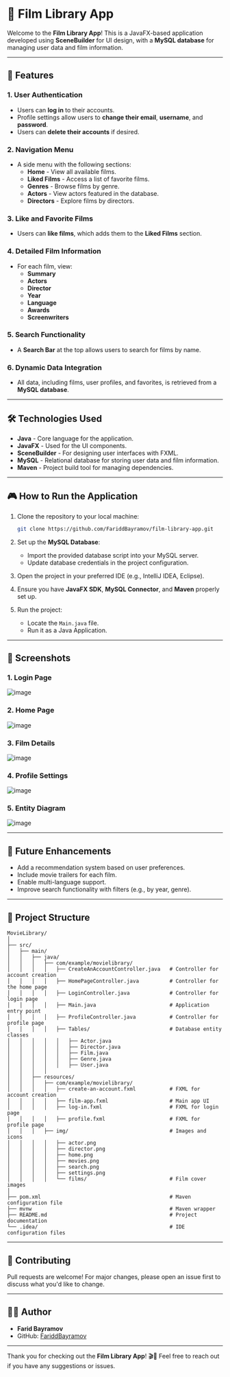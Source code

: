 # 🎥 Film Library App

Welcome to the **Film Library App**! This is a JavaFX-based application developed using **SceneBuilder** for UI design, with a **MySQL database** for managing user data and film information.

---

## 🚀 Features

### 1. **User Authentication**

- Users can **log in** to their accounts.
- Profile settings allow users to **change their email**, **username**, and **password**.
- Users can **delete their accounts** if desired.

### 2. **Navigation Menu**

- A side menu with the following sections:
  - **Home** - View all available films.
  - **Liked Films** - Access a list of favorite films.
  - **Genres** - Browse films by genre.
  - **Actors** - View actors featured in the database.
  - **Directors** - Explore films by directors.

### 3. **Like and Favorite Films**

- Users can **like films**, which adds them to the **Liked Films** section.

### 4. **Detailed Film Information**

- For each film, view:
  - **Summary**
  - **Actors**
  - **Director**
  - **Year**
  - **Language**
  - **Awards**
  - **Screenwriters**

### 5. **Search Functionality**

- A **Search Bar** at the top allows users to search for films by name.

### 6. **Dynamic Data Integration**

- All data, including films, user profiles, and favorites, is retrieved from a **MySQL database**.

---

## 🛠️ Technologies Used

- **Java** - Core language for the application.
- **JavaFX** - Used for the UI components.
- **SceneBuilder** - For designing user interfaces with FXML.
- **MySQL** - Relational database for storing user data and film information.
- **Maven** - Project build tool for managing dependencies.

---

## 🎮 How to Run the Application

1. Clone the repository to your local machine:

   ```bash
   git clone https://github.com/FariddBayramov/film-library-app.git
   ```

2. Set up the **MySQL Database**:

   - Import the provided database script into your MySQL server.
   - Update database credentials in the project configuration.

3. Open the project in your preferred IDE (e.g., IntelliJ IDEA, Eclipse).

4. Ensure you have **JavaFX SDK**, **MySQL Connector**, and **Maven** properly set up.

5. Run the project:

   - Locate the `Main.java` file.
   - Run it as a Java Application.

---

## 📸 Screenshots


### 1. Login Page

![image](https://github.com/user-attachments/assets/dd6729c1-88fd-4c10-ada1-c4f039e9adec)

### 2. Home Page

![image](https://github.com/FaridBy/Film-Library-App-With-Database/assets/105610848/63e92700-7cda-46bc-853c-f051b2768307)

### 3. Film Details

![image](https://github.com/FaridBy/Film-Library-App-With-Database/assets/105610848/3616e2ae-3d01-4d1a-9999-27022cf3bbf0)

### 4. Profile Settings

![image](https://github.com/FaridBy/Film-Library-App-With-Database/assets/105610848/9d2ed8e6-62a5-4533-ac29-c003a6f54c58)

### 5. Entity Diagram

![image](https://github.com/FaridBy/Film-Library-App-With-Database/assets/105610848/b81d0277-c674-4e50-bebd-557e3a6105c8)

---

## 🎯 Future Enhancements

- Add a recommendation system based on user preferences.
- Include movie trailers for each film.
- Enable multi-language support.
- Improve search functionality with filters (e.g., by year, genre).

---

## 📝 Project Structure

```plaintext
MovieLibrary/
│
├── src/
│   ├── main/
│   │   ├── java/
│   │   │   ├── com/example/movielibrary/
│   │   │   │   ├── CreateAnAccountController.java   # Controller for account creation
│   │   │   │   ├── HomePageController.java          # Controller for the home page
│   │   │   │   ├── LoginController.java             # Controller for login page
│   │   │   │   ├── Main.java                        # Application entry point
│   │   │   │   ├── ProfileController.java           # Controller for profile page
│   │   │   │   ├── Tables/                          # Database entity classes
│   │   │   │   │   ├── Actor.java
│   │   │   │   │   ├── Director.java
│   │   │   │   │   ├── Film.java
│   │   │   │   │   ├── Genre.java
│   │   │   │   │   ├── User.java
│   │   │   │
│   │   ├── resources/
│   │   │   ├── com/example/movielibrary/
│   │   │   │   ├── create-an-account.fxml           # FXML for account creation
│   │   │   │   ├── film-app.fxml                    # Main app UI
│   │   │   │   ├── log-in.fxml                      # FXML for login page
│   │   │   │   ├── profile.fxml                     # FXML for profile page
│   │   │   ├── img/                                 # Images and icons
│   │   │   │   ├── actor.png
│   │   │   │   ├── director.png
│   │   │   │   ├── home.png
│   │   │   │   ├── movies.png
│   │   │   │   ├── search.png
│   │   │   │   ├── settings.png
│   │   │   │   └── films/                           # Film cover images
│
├── pom.xml                                          # Maven configuration file
├── mvnw                                             # Maven wrapper
├── README.md                                        # Project documentation
└── .idea/                                           # IDE configuration files
```

---

## 🤝 Contributing

Pull requests are welcome! For major changes, please open an issue first to discuss what you'd like to change.

---

## 🧑‍💻 Author

- **Farid Bayramov** 
- GitHub: [FariddBayramov](https://github.com/FariddBayramov)

---


Thank you for checking out the **Film Library App**! 🎬🍿 Feel free to reach out if you have any suggestions or issues.








